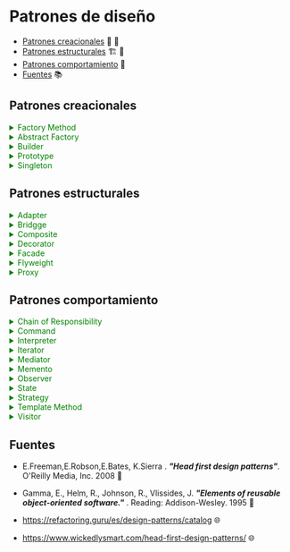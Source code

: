 # Patrones de diseño

- [Patrones creacionales](#Patrones-creacionales) 👷 🚧
- [Patrones estructurales](#Patrones-estructurales) 🏗 🌉
- [Patrones comportamiento](#Patrones-comportamiento) 🔑
- [Fuentes](#Fuentes) 📚

## Patrones creacionales

<details>
    <summary style="color:green">Factory Method </summary>

#### Estructura

![Factory structure](http://www.plantuml.com/plantuml/png/bP1D2i9038NtEKMMYlG6BgI2hWIl46VI7pgTI2PTIEtT7MaLqPLPllVolP1TCb8R-e07SYPwmsGwE1kK8NLjl99IZovGIZX2IQwhLORezn94CRHrOqTbZb2AUjPPleISWmcWZSPQaMCyg_YCXPcqT8s0UJOuqYMtPct2QdPER8turNe9o9MLh9MObOoT8Nk9JjduFzXpVpa6j_UYU6DU5tvXSViRULkV-ui8Euu-__C1 "Factory structure")

</details>

<details>
    <summary style="color:green">Abstract Factory </summary>

#### Estructura

![AbstractFactory structure](http://www.plantuml.com/plantuml/svg/hPF1JiCm38RlVef8NE2GIkaHJMXB9RZo2cdgZMXPCZdE0GtUdQ2rXRLZ0ub8ETZ-_y-seYmJ6-AyysBL9YPZ-R7SIA-YHDbo9eIqTM5loEo4zIObSG1jx7P3COUkYJwIy6xpma-46417wf2EwTON7Rm3kC18QsDnxF9CiIlu5HoHGwWcSNt1gq-rUkBLnGldxFs21n3bD8I6SMXtUpTFwf8iA_Jm9WPBoDX3rBzGwhzJ70OMqkEQvSDqCu3fMoxUgholPiF_KbT_0OVXFfNLjrUxN9y3z8b0golr0XXPOY6bd8qeRhmBUD_wZ32whaj7h3ghLIFhfpeiCNJb-tm0 "AbstractFactory structure")



</details>

<details>
    <summary style="color:green">Builder</summary>

#### Estructura

![Builder structure](http://www.plantuml.com/plantuml/svg/jP9DQiCm48NtSufPEWijugKf9R4BsPRs1B8yECQAPKQZHKbzzye_SS0XK2ZrIlv6UlFcIGSlcYLSBEQXiHKnUk5W9321RvkkrwmlQAps7g-GQzFMx49N5SuwHjlKPpanKGUvutXwngMD-s00q6LKqqRmk2oM9bV0-35vacGthSlGLFPJg3_UWQr6a6z14G4C232xAbndc8GMwVsihQ9ui88PlhEhua3xlxOSGKtoCUackspL7PuuIPyuIV_9IHf3mJMMjuR9Y5kYLkNiQVgvbH9Sw2nfphghR-RN6ix5YsufGVdgAO8uyUP2yULRgOUh-DMk5BO0bNgzXxKL7QjhzWyT58zFKhbrICocGG0Er5NndVy0 "Builder structure")

</details>

<details>
    <summary style="color:green">Prototype</summary>

#### Estructura

![Prototype structure](http://www.plantuml.com/plantuml/svg/TL0n3eCm3Dpz2eymv0EegX0CNVk54Dms8YJ8SOQAzkzDYmHLKRtvTBxpNHr5iwJHuPc31BbFX54u6KbC40Vh9yrwHEDqZ3X3eyrmvP1ytmON69sztkJ4H1wQm3tn0dSky-09OBqGNxIXJNy6p6DSy5IKrGg_sOjB6xnX4lgvKAX5s7P9wBFlQ0LEQuRolyaMzF1GQY-Jlx3a1TNngvCgHGAeoVUvgnS0 "Prototype structure")

</details>



<details>
    <summary style="color:green">Singleton</summary>

### Estructura

![Singleton structure](http://www.plantuml.com/plantuml/svg/JKyx3i8m3Drz2ezqo0KwL5KP43Cd2AaLegOESfofuku48beysS_lOuzPhMXP8zu2-qYQ6BDASLg482-1drRiYYxQd763oRh5IoeydrDCWZ7uXrw4Y65ACfCq-1uh3ru0JNTuRu2rp9LhBZlgzqt3z_7KVG5F-gEUEkmFe-OTY1MDV6ummn42iFV637yY68dd-kmR "Singleton structure")


</details>

## Patrones estructurales


<details>
    <summary style="color:green">Adapter</summary>

### Estructura
 
 >Class Adapter

![Adapter_class structure](http://www.plantuml.com/plantuml/svg/NP112y8m38Nl-HK1BteeUF4WYBW9-m7YNMeNPrctpZJ5mzn_Tz0DdBa4tljuB-GKHBF4nc5Mwaw8RyRf4308HoEH2K9jsqwpRZ0vFUJQr1Nxs9PdxppZgYYotNOFkUUIE6btDqAGCVlthp00f9Ihvega1no7wHKfo7e3CE0CJEVy4yFIf-I7ZenzM7DPSfPQGSMsUeewJfMG5kBXezJS0bFQKZnHMuwV-G80 "Adapter_class structure")

 >Object Adapter

 ![Adapter_object structure](http://www.plantuml.com/plantuml/svg/NP112y8m38Nl-HK1BtfGl7WGH9p2Ve1ubwwDixgrCqtnCFVV7NIYCvS7xttaXUo2A9POLvWPrGZnsHStqe91E6g9J13krZMALOswKY5W2tkbxoNxwCp1LvvnakVPQhc6lMT3dBoYwY78cFtpr-W0hEjhBaeJdXIN92rWFqoFI46cCu0E0LBLSDC_qOrpIdbeIDkBrSSnPya9pjcMLvblXqf8WflNOl4fWK6_xB0TO4VEz2zw0m00 "Adapter_object structure")

</details>

<details>
    <summary style="color:green">Bridgge</summary>

### Estructura

![Bridge structure](http://www.plantuml.com/plantuml/svg/fL71QiCm3BthAmIxR0U7DR33HXbD2eLTzmUkhQQcjXLaXntQ_llSXh6aCCQORk_fFJq9hLBMaeVWiHLdEyAKPJ1v489qSB7NeWCQhrF28xJQ73hX8TerUnQyssoQfyTdQ5aioSXjVH518y8VK-8CC4vfjYL1c-mu7W5BkHTy2xsdG37h2trbkIUveli7E2E0YvbafmtTYCSPWVAUxQ9elr5zSNwbhZaQeKnpy-9VxlfNz-HMP2MkssVrUdFi7EBoL5NLJ-l-HLpFqfSdfHI-qyv5ifC6m8gYBU__1000 "Bridge structure")

</details>


<details>
    <summary style="color:green">Composite</summary>

### Estructura

![Composite structure](http://www.plantuml.com/plantuml/svg/TP71JiCm44Jl-nKhSKaEZdhX04AeRQIU-8EAWx6tgLN7hjPsGKhpxuIOuY24Z_DcPyVsEaJ9CVKMMz-VVJ2HC4HEAYOc22VZpf9bZyhA4720hLIdZdroklNMCzxjTflxrGDiFMlYhBtPoGGRPl--54O0uoBnGIhAsnovE01EXpv8fKXL3J0YGDxsqoXxX3eQgvaSFfPntB_EK6fTeLg2UjQPUd-XtoYJZc9x2wpg1VvEB9N6Mw4NaeVXBsoj-Lees7J7A9vB4fGsJzUccUSHoaCtpVKVjn2-N1zWJKvFV_G9 "Composite structure")

</details>

<details>
    <summary style="color:green">Decorator</summary>

### Estructura

![Decorator structure](http://www.plantuml.com/plantuml/svg/XPB1Ri8m38RlVWfBky0XQ9STG6YYxSHBJ3k4r6CLQL8vZfW4VNUoLMjGsOPliJ_x_srb4qIpnDRY2ndFMZnZ48v68XE4G-CwpRf5OtK8U89IcyEUVNHrvMrY7xRRukbn2QNdcdZ8xMo2e63sn-j43z0u8NxNXh3oRUSTEJa1fg1FCb5eDWVe4M1G6nqDZ3goxZeYNELkV7txhcNpCpJNzVbaVFyplFBEC0dzQUI673MAAJgyXFM_RUMTjiesNuuLD_iFKSzv2SZhhC-BnQtrAJ1AGhxB-gpKBwlS9Kf8iI5Nfpzo0G00 "Decorator structure")

</details>


<details>
    <summary style="color:green">Facade</summary>

### Estructura

![Facade structure](http://www.plantuml.com/plantuml/svg/VP71Ri8m38RlVWeBBjiXqWRROTA4W4wzxi0JfAdLPKsJod654DkxBr08J4Fp9TB_Vx5_9yieccNe79RQw9em2Wz61YQ0s5hVQzOT6gTZn3sijMaR3eElY-02uxGiLyyFBx0EN1EFMkKI12lciBqMlW7wTEg6SB8PghWJwd22qxTZfTwOgWZUC0azPkBrIwcpEZkhlzZPXLKgg_ERx5DcbLhyPV6GSjprz1fZB6TzcvZDBYRelVea8_5eNCIUM8iD_kuU3arErw-dv9rkcVF_p9mQ2cV92ogspOUenSW2m99ydVxm1m00 "Facade structure")

</details>

<details>
    <summary style="color:green">Flyweight</summary>

### Estructura

![Flyweight structure](http://www.plantuml.com/plantuml/svg/XP9BRy8m48Jl-ojMwWKEGRtqK5GX7bAadgkUgXwCimGBnnkjDm94-Uyr2I8jVU2RTyRVpaYUHZMYJUKnz_ijkNAj65KQguqGn8qBjH5JeVKcHZp0tDXDATo4Oi6U1U_oVFPm_mXpbeAacorzCi5CXBTV1qS05vHaPIprsmw0wGZLf2wKBsgKsWdN94OTXm7jL5o8pewnbOS0HmJe4bqukR7AikzmrjWrZNinlhstyvAqhpbejvhBMXoU8dRO1GShf7GLatPa6wN1oHauFLcoAbSuVWxn7B9hSCQyXhWsGiLDN7TJCITqAlSDZZFlprY0wyB8cQULPfEBq5lmwMDKy3QCVlRvpVHdMbXuHq4nooRuhtYRqDJ9TjqXrPfIAD8l_0G0 "Flyweight structure")

</details>

<details>
    <summary style="color:green">Proxy</summary>

### Estructura

![Proxy structure](http://www.plantuml.com/plantuml/svg/TP71JW9138RlVOecNl2m6oySJ0m1J8ZSY3x1C5Dnt64AdOveSD_T2IiHNEZnxvVsIpjEQaJpEk12-FCBaqgsceKWDJvkZ9Wrsc1ImZrCZMrMmZcwHmuiU3ERJOPtzp1bSIHTjWm5Wea8xqw35i179Narbl0bBz_9wXwmbD0sKzB1BK2B0DskPpBX2jKUcOFlrUuyVh0rwZa-cUX2qUjGN_A6Zjl-d7hyFxmC_XLw-AxhKy6p_205lM5OcevtiRxW1TtXA_6hDwr65u1-X5KrEdC065DqvOq_ "Proxy structure")

</details>


## Patrones comportamiento

<details>
    <summary style="color:green">Chain of Responsibility</summary>

### Estructura

![ChainOfResponsability structure](http://www.plantuml.com/plantuml/svg/ZL5DQm9H3BpdLmHwgOSLz5YAMDT3RmN_GNmRzU7RF4toACNsltTrLGJfnvo6IMQOaAavgPSsORsXA6-h1TikYz4ofkWVQAubU546i6sK7Icr61APuG5c5BPhpKMQEgUi-30_0MPP6zPUMwPk2LvKy_kjy0K0KPnrHO7nbQH9h5qaTh0I0blMfuj-KizymVl2ve-eFS417CFwIdMMeEnytXqT_d3-P1p_mrYdoE9OQLnll9fSkrvkUVuS3kyA_JeTNwVLJHx0bANfFlGD "ChainOfResponsability structure")

</details>

<details>
    <summary style="color:green">Command</summary>

#### Estructura

![Command structure](http://www.plantuml.com/plantuml/svg/TL5BJiGm3Dtx59ROm28z0Qg6AHkst22adY5g6YF76P06xaveCbLL2Q_iv_UHvKDIAvhdW0FFiuqZ9fNiD0i1fCd73ojsHXTiIdY5etNJMJZ7SU30WdVFIy6HPIIfs5ie97WIuSyjy0C0FYh9oJfQqww0fUYBN5QwVrYcuivO-gAekI_nmXD9vRgcN8P4sfos_86Z4r9ggwepooMfzg_ao5z8_adVcjserSKwzHph_dR3utVNxJDXDwC9T5BJhtRGZa8sui_lVwjL6Zn5HMFwbToWhkltEGUAOtdVBm00 "Command structure")


</details>

<details>
    <summary style="color:green">Interpreter </summary>

### Estructura

![Interpreter structure](http://www.plantuml.com/plantuml/svg/bL512i8m4BplAnQyw24V495gzU35anz8qr23QIARBGhgtrsjM0yHT0zX67PcPqYHM1DthSTDO4j7il9YOkeCTsG1qi65eoRTel4w9Rp0Kfj3Gx4BTHbz91ojdWFBIBMbdgkyBC62A9u-YHi0w4hSjM5SlC3wB5TJSZ68ESgyaupHHC5ddcBPWyd3eW-oizIweDaE-X_aWtxxe9uM_Yy7CIYziu5HgVcBVJFacZshUQORPEhEhahbUdpTpMQ6B8jHucLYG653BVzz1m00 "Interpreter structure")

</details>

<details>
    <summary style="color:green">Iterator</summary>

### Estructura

![Iterator structure](http://www.plantuml.com/plantuml/svg/bL713e8m3BttAvPuqGD-0J4YNhpu3tNKGHoRwOgQ8F_k8WeaNBINhgzzxtNRDWYoDBLL1o56yQo2SAEbOG88byfTaR5Msc88geKTwejXtxWYzpOEB_RlW9tdWhZ7JZOEGSRixrEW0u3AHPSpQXhjMb0nIWn7UiXozQxSU6Ig_OrYqKtPcJ5C1eK-TCqKYwzcFzsld7iNcq83urV2j_V7VkDMQMBfB8dARKLEe4yguSgKaco6oyFm2kbplPvPJmMd_G666J9wpCG0jkIA-DKl "Iterator structure")

</details>
 
<details>
    <summary style="color:green">Mediator</summary>

### Estructura

![Mediator structure](http://www.plantuml.com/plantuml/svg/ZLB1Qa8n4BplLmHwUHOKp55AqMUl_OWqRvLWNlQnsL2AxRyt9bGjHjezpixCpeIienYMD7hrYeCpGgoYSBAI607YmON9i1cLzIP6TOJUsCEUAOLXIpwJ7rxAG4yy85VipMSIR9Zf_Hhu0W0N17bdB5xE7K7b2IHkzz553DbcLhZrv9Q2PHJCJXxDFk6o2iRLnQ80D24RSHGsNT7VaUk_v7rB_iEjOalZH063B5UDVByfka7HrvLLxQnc1MGqLWhnPDKrG9t1yZxd_4-VYyLDKhWDfkRpPtL_hzlxyvd7qxfHzvz4dIElSzNyrxu1 "Mediator structure")


</details>

<details>
    <summary style="color:green">Memento</summary>

### Estructura

</details>


<details>
    <summary style="color:green">Observer</summary>

### Estructura

</details>


<details>
    <summary style="color:green">State </summary>

### Estructura

</details>


<details>
    <summary style="color:green">Strategy </summary>

### Estructura

</details>


<details>
    <summary style="color:green">Template Method </summary>

### Estructura
</details>


<details>
    <summary style="color:green">Visitor </summary>

### Estructura

</details>





## Fuentes

- E.Freeman,E.Robson,E.Bates, K.Sierra . **_"Head first design patterns"_**. O'Reilly Media, Inc. 2008 📑

- Gamma, E., Helm, R., Johnson, R., Vlissides, J. **_"Elements of reusable object-oriented software."_** . Reading: Addison-Wesley. 1995 📑

- https://refactoring.guru/es/design-patterns/catalog 🌐

- https://www.wickedlysmart.com/head-first-design-patterns/ 🌐
